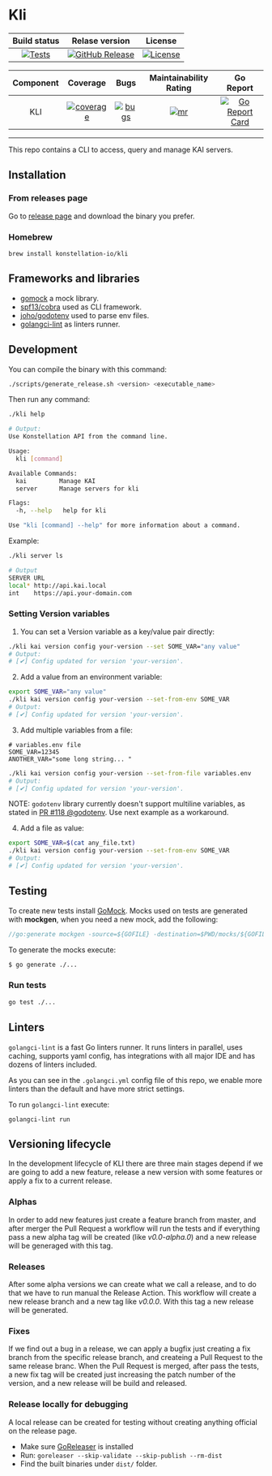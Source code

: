 # Kli
|  Build status  | Relase version  |  License  |
| :---------: | :-----:   |  :--------------------:  |
| [![Tests][tests-badge]][tests-link] | [![GitHub Release][release-badge]][release-link] | [![License][license-badge]][license-link] |

|  Component  | Coverage  |  Bugs  |  Maintainability Rating  | Go Report |
| :---------: | :-----:   |  :---: |  :--------------------:  |  :---: |
|  KLI  | [![coverage][kli-coverage]][kli-coverage-link] | [![bugs][kli-bugs]][kli-bugs-link] | [![mr][kli-mr]][kli-mr-link] | [![Go Report Card][report-badge]][report-link] |

[tests-badge]: https://img.shields.io/github/actions/workflow/status/konstellation-io/kli/quality.yml
[tests-link]: https://img.shields.io/github/actions/workflow/status/konstellation-io/kli/quality.yml

[release-badge]: https://img.shields.io/github/release/konstellation-io/kli.svg?logo=github&labelColor=262b30
[release-link]: https://github.com/konstellation-io/kli/releases

[report-badge]: https://goreportcard.com/badge/github.com/konstellation-io/kli
[report-link]: https://goreportcard.com/report/github.com/konstellation-io/kli

[license-badge]: https://img.shields.io/github/license/konstellation-io/kli
[license-link]: https://github.com/konstellation-io/kli/blob/master/LICENSE

[kli-coverage]: https://sonarcloud.io/api/project_badges/measure?project=kli&metric=coverage
[kli-coverage-link]: https://sonarcloud.io/api/project_badges/measure?project=kli&metric=coverage

[kli-bugs]: https://sonarcloud.io/api/project_badges/measure?project=kli&metric=bugs
[kli-bugs-link]: https://sonarcloud.io/component_measures?id=kli&metric=Reliability

[kli-mr]: https://sonarcloud.io/api/project_badges/measure?project=kli&metric=sqale_rating
[kli-mr-link]: https://sonarcloud.io/component_measures?id=kli&metric=Maintainability

---

This repo contains a CLI to access, query and manage KAI servers.

## Installation

### From releases page

Go to [release page](https://github.com/konstellation-io/kai-kli/releases) and download the binary you prefer.

### Homebrew

```
brew install konstellation-io/kli
```

## Frameworks and libraries

- [gomock](https://github.com/golang/mock) a mock library.
- [spf13/cobra](https://github.com/spf13/cobra) used as CLI framework.
- [joho/godotenv](https://github.com/joho/godotenv) used to parse env files.
- [golangci-lint](https://golangci-lint.run/) as linters runner.


## Development

You can compile the binary with this command: 

```bash
./scripts/generate_release.sh <version> <executable_name>
```

Then run any command: 
```bash
./kli help

# Output: 
Use Konstellation API from the command line.

Usage:
  kli [command]

Available Commands:
  kai         Manage KAI
  server      Manage servers for kli

Flags:
  -h, --help   help for kli

Use "kli [command] --help" for more information about a command.

```

Example: 

```bash
./kli server ls

# Output
SERVER URL                                  
local* http://api.kai.local                 
int    https://api.your-domain.com 
```


### Setting Version variables

1. You can set a Version variable as a key/value pair directly: 

```bash
./kli kai version config your-version --set SOME_VAR="any value"
# Output:
# [✔] Config updated for version 'your-version'.
```

2. Add a value from an environment variable:

```bash
export SOME_VAR="any value"
./kli kai version config your-version --set-from-env SOME_VAR
# Output:
# [✔] Config updated for version 'your-version'.
```

3. Add multiple variables from a file:

```text
# variables.env file
SOME_VAR=12345
ANOTHER_VAR="some long string... "
```

```bash
./kli kai version config your-version --set-from-file variables.env
# Output:
# [✔] Config updated for version 'your-version'.
```

NOTE: `godotenv` library currently doesn't support multiline variables, as stated in
[PR #118 @godotenv](https://github.com/joho/godotenv/pull/118). Use next example as a workaround. 


4. Add a file as value:

```bash
export SOME_VAR=$(cat any_file.txt) 
./kli kai version config your-version --set-from-env SOME_VAR
# Output:
# [✔] Config updated for version 'your-version'.
```



## Testing

To create new tests install [GoMock](https://github.com/golang/mock). Mocks used on tests are generated with 
**mockgen**, when you need a new mock, add the following:

```go
//go:generate mockgen -source=${GOFILE} -destination=$PWD/mocks/${GOFILE} -package=mocks
```

To generate the mocks execute:
```sh
$ go generate ./...
```

### Run tests

```sh
go test ./...
```


## Linters

`golangci-lint` is a fast Go linters runner. It runs linters in parallel, uses caching, supports yaml config, has
integrations with all major IDE and has dozens of linters included.

As you can see in the `.golangci.yml` config file of this repo, we enable more linters than the default and
have more strict settings.

To run `golangci-lint` execute:
```
golangci-lint run
```

## Versioning lifecycle

In the development lifecycle of KLI there are three main stages depend if we are going to add a new feature, release a new version with some features or apply a fix to a current release.

### Alphas

In order to add new features just create a feature branch from master, and after merger the Pull Request a workflow will run the tests and if everything pass a new alpha tag will be created (like *v0.0-alpha.0*) and a new release will be generaged with this tag.

### Releases

After some alpha versions we can create what we call a release, and to do that we have to run manual the Release Action. This workflow will create a new release branch and a new tag like *v0.0.0*. With this tag a new release will be generated.

### Fixes

If we find out a bug in a release, we can apply a bugfix just creating a fix branch from the specific release branch, and createing a Pull Request to the same release branc. When the Pull Request is merged, after pass the tests, a new fix tag will be created just increasing the patch number of the version, and a new release will be build and released.

### Release locally for debugging

A local release can be created for testing without creating anything official on the release page.

- Make sure [GoReleaser](https://goreleaser.com/install/) is installed
- Run: 
    `goreleaser --skip-validate --skip-publish --rm-dist`
- Find the built binaries under `dist/` folder.
